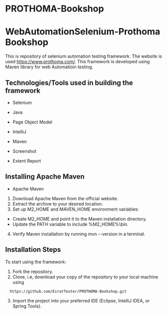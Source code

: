 # PROTHOMA-Bookshop


# WebAutomationSelenium-Prothoma Bookshop

This is repository of selenium automation testing framework. The website is used https://www.prothoma.com/. This framework is developed using Maven library  for web Automatioin testing.

## Technologies/Tools used in building the framework

- Selenium

- Java

- Page Object Model

- IntelliJ

- Maven

- Screenshot

- Extent Report

## Installing Apache Maven

- Apache Maven

1. Download Apache Maven from the official website.
2. Extract the archive to your desired location.
3. Set up M2_HOME and MAVEN_HOME environment variables:

  - Create M2_HOME and point it to the Maven installation directory.
  - Update the PATH variable to include %M2_HOME%\bin.
4. Verify Maven installation by running mvn --version in a terminal.

 ## Installation Steps
 To start using the framework:

1. Fork the repository.
2. Clone, i.e, download your copy of the repository to your local machine using
```bash
  https://github.com/EsratTester/PROTHOMA-Bookshop.git
```
3. Import the project into your preferred IDE (Eclipse, IntelliJ IDEA, or Spring Tools).
    
 

 
